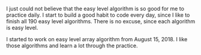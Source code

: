 I just could not believe that the easy level algorithm is so good for me to practice daily. I start to build a good habit to code every day, since I like to finish all 190 easy level algorithms. There is no excuse, since each algorithm is easy level. 

I started to work on easy level array algorithm from August 15, 2018. I like those algorithms and learn a lot through the practice. 
